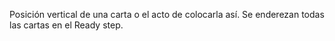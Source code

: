 Posición vertical de una carta o el acto de colocarla así. Se enderezan todas las cartas en el Ready step.